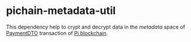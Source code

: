 # pichain-metadata-util

This dependency help to crypt and decrypt data in the *metadata* space of [PaymentDTO](https://github.com/pi-apps/pi-platform-docs/blob/master/platform_API.md#paymentdto) transaction of [Pi blockchain](https://github.com/pi-apps/pi-platform-docs).
